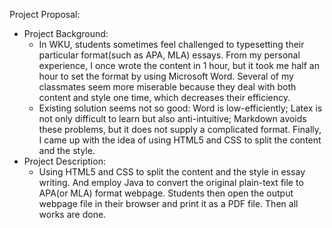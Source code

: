 Project Proposal:
 - Project Background:
   - In WKU, students sometimes feel challenged to typesetting their particular format(such as APA, MLA) essays. From my personal experience, I once wrote the content in 1 hour, but it took me half an hour to set the format by using Microsoft Word. Several of my classmates seem more miserable because they deal with both content and style one time, which decreases their efficiency. 
   - Existing solution seems not so good: Word is low-efficiently; Latex is not only difficult to learn but also anti-intuitive; Markdown avoids these problems, but it does not supply a complicated format. Finally, I came up with the idea of using HTML5 and CSS to split the content and the style.
 - Project Description:
   - Using HTML5 and CSS to split the content and the style in essay writing. And employ Java to convert the original plain-text file to APA(or MLA) format webpage. Students then open the output webpage file in their browser and print it as a PDF file. Then all works are done.
